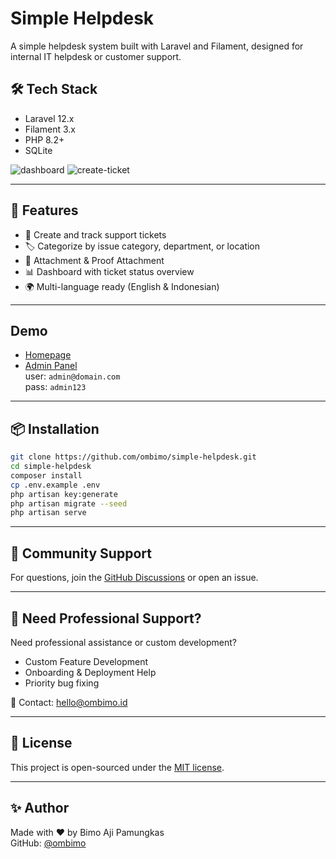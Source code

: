 # Simple Helpdesk

A simple helpdesk system built with Laravel and Filament, designed for internal IT helpdesk or customer support.

## 🛠️ Tech Stack

- Laravel 12.x
- Filament 3.x
- PHP 8.2+
- SQLite

![dashboard](https://ombimo.nos.jkt-1.neo.id/simple-helpdesk/dashboard.png)
![create-ticket](https://ombimo.nos.jkt-1.neo.id/simple-helpdesk/create-ticket.png)

---

## 🚀 Features

- 🧾 Create and track support tickets  
- 🏷️ Categorize by issue category, department, or location  
- 📎 Attachment & Proof Attachment  
- 📊 Dashboard with ticket status overview  
- 🌍 Multi-language ready (English & Indonesian)  

---

## Demo

- [Homepage](https://simple-helpdesk.ombimo.id/)
- [Admin Panel](https://simple-helpdesk.ombimo.id/admin)  
  user: `admin@domain.com`  
  pass: `admin123`

---

## 📦 Installation

```bash
git clone https://github.com/ombimo/simple-helpdesk.git
cd simple-helpdesk
composer install
cp .env.example .env
php artisan key:generate
php artisan migrate --seed
php artisan serve
```
---

## 💬 Community Support

For questions, join the [GitHub Discussions](https://github.com/ombimo/simple-helpdesk/discussions) or open an issue.

---

## 💼 Need Professional Support?

Need professional assistance or custom development?

- Custom Feature Development
- Onboarding & Deployment Help
- Priority bug fixing

📩 Contact: hello@ombimo.id

---

## 📄 License

This project is open-sourced under the [MIT license](LICENSE).

---

## ✨ Author

Made with ❤️ by Bimo Aji Pamungkas  
GitHub: [@ombimo](https://github.com/ombimo)
